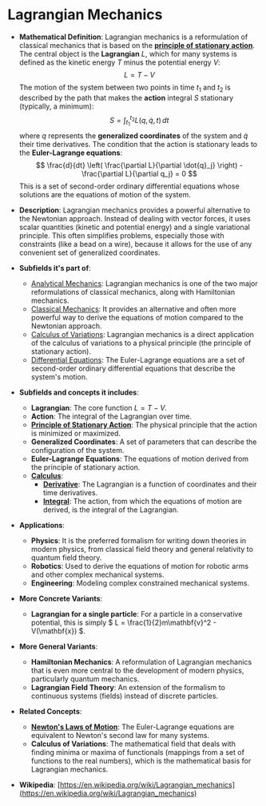 # Lagrangian Mechanics

- **Mathematical Definition**: Lagrangian mechanics is a reformulation of classical mechanics that is based on the **[principle of stationary action](./principle_of_least_action.md)**. The central object is the **Lagrangian** $L$, which for many systems is defined as the kinetic energy $T$ minus the potential energy $V$:
$$ L = T - V $$
  The motion of the system between two points in time $t_1$ and $t_2$ is described by the path that makes the **action** integral $S$ stationary (typically, a minimum):
$$ S = \int_{t_1}^{t_2} L(q, \dot{q}, t) \,dt $$
  where $q$ represents the **generalized coordinates** of the system and $\dot{q}$ their time derivatives. The condition that the action is stationary leads to the **Euler-Lagrange equations**:
$$ \frac{d}{dt} \left( \frac{\partial L}{\partial \dot{q}_j} \right) - \frac{\partial L}{\partial q_j} = 0 $$
  This is a set of second-order ordinary differential equations whose solutions are the equations of motion of the system.

- **Description**: Lagrangian mechanics provides a powerful alternative to the Newtonian approach. Instead of dealing with vector forces, it uses scalar quantities (kinetic and potential energy) and a single variational principle. This often simplifies problems, especially those with constraints (like a bead on a wire), because it allows for the use of any convenient set of generalized coordinates.

- **Subfields it's part of**:
    - [Analytical Mechanics](https://en.wikipedia.org/wiki/Analytical_mechanics): Lagrangian mechanics is one of the two major reformulations of classical mechanics, along with Hamiltonian mechanics.
    - [Classical Mechanics](https://en.wikipedia.org/wiki/Classical_mechanics): It provides an alternative and often more powerful way to derive the equations of motion compared to the Newtonian approach.
    - [Calculus of Variations](https://en.wikipedia.org/wiki/Calculus_of_variations): Lagrangian mechanics is a direct application of the calculus of variations to a physical principle (the principle of stationary action).
    - [Differential Equations](https://en.wikipedia.org/wiki/Differential_equation): The Euler-Lagrange equations are a set of second-order ordinary differential equations that describe the system's motion.

- **Subfields and concepts it includes**:
    - **Lagrangian**: The core function $L = T - V$.
    - **Action**: The integral of the Lagrangian over time.
    - **[Principle of Stationary Action](./principle_of_least_action.md)**: The physical principle that the action is minimized or maximized.
    - **Generalized Coordinates**: A set of parameters that can describe the configuration of the system.
    - **Euler-Lagrange Equations**: The equations of motion derived from the principle of stationary action.
    - **[Calculus](../../../pure_mathematics/analysis/)**:
        - **[Derivative](../../../pure_mathematics/analysis/derivative.md)**: The Lagrangian is a function of coordinates and their time derivatives.
        - **[Integral](../../../pure_mathematics/analysis/integral.md)**: The action, from which the equations of motion are derived, is the integral of the Lagrangian.

- **Applications**:
    - **Physics**: It is the preferred formalism for writing down theories in modern physics, from classical field theory and general relativity to quantum field theory.
    - **Robotics**: Used to derive the equations of motion for robotic arms and other complex mechanical systems.
    - **Engineering**: Modeling complex constrained mechanical systems.

- **More Concrete Variants**:
    - **Lagrangian for a single particle**: For a particle in a conservative potential, this is simply $ L = \frac{1}{2}m\mathbf{v}^2 - V(\mathbf{x}) $.

- **More General Variants**:
    - **Hamiltonian Mechanics**: A reformulation of Lagrangian mechanics that is even more central to the development of modern physics, particularly quantum mechanics.
    - **Lagrangian Field Theory**: An extension of the formalism to continuous systems (fields) instead of discrete particles.

- **Related Concepts**:
    - **[Newton's Laws of Motion](../classical_mechanics/newtons_laws.md)**: The Euler-Lagrange equations are equivalent to Newton's second law for many systems.
    - **Calculus of Variations**: The mathematical field that deals with finding minima or maxima of functionals (mappings from a set of functions to the real numbers), which is the mathematical basis for Lagrangian mechanics.

- **Wikipedia**: [https://en.wikipedia.org/wiki/Lagrangian_mechanics](https://en.wikipedia.org/wiki/Lagrangian_mechanics)
